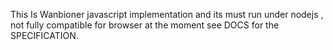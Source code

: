 This Is Wanbioner javascript implementation and its must run under nodejs , not fully compatible for browser at the moment see DOCS for the SPECIFICATION.
